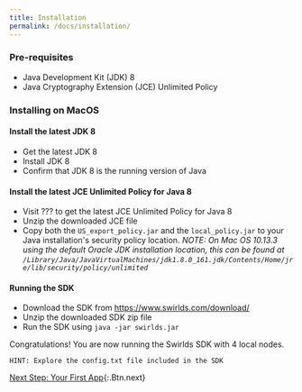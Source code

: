 ```yaml
---
title: Installation
permalink: /docs/installation/
---
```


### Pre-requisites

* Java Development Kit (JDK) 8
* Java Cryptography Extension (JCE) Unlimited Policy

### Installing on MacOS

#### Install the latest JDK 8

* Get the latest JDK 8
* Install JDK 8
* Confirm that JDK 8 is the running version of Java

#### Install the latest JCE Unlimited Policy for Java 8

* Visit ??? to get the latest JCE Unlimited Policy for Java 8
* Unzip the downloaded JCE file
* Copy both the `US_export_policy.jar` and the `local_policy.jar` to your Java installation's security policy location. _NOTE: On Mac OS 10.13.3 using the default Oracle JDK installation location, this can be found at `/Library/Java/JavaVirtualMachines/jdk1.8.0_161.jdk/Contents/Home/jre/lib/security/policy/unlimited`_

#### Running the SDK

* Download the SDK from https://www.swirlds.com/download/
* Unzip the downloaded SDK zip file
* Run the SDK using `java -jar swirlds.jar`

Congratulations! You are now running the Swirlds SDK with 4 local nodes. 

    HINT: Explore the config.txt file included in the SDK

[Next Step: Your First App](/docs/your-first-app){:.Btn.next}
